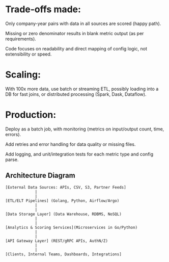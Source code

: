 # Trade-offs made:

Only company-year pairs with data in all sources are scored (happy path).

Missing or zero denominator results in blank metric output (as per requirements).

Code focuses on readability and direct mapping of config logic, not extensibility or speed.

# Scaling:

With 100x more data, use batch or streaming ETL, possibly loading into a DB for fast joins, or distributed processing (Spark, Dask, Dataflow).

# Production:

Deploy as a batch job, with monitoring (metrics on input/output count, time, errors).

Add retries and error handling for data quality or missing files.

Add logging, and unit/integration tests for each metric type and config parse.


## Architecture Diagram

```text
[External Data Sources: APIs, CSV, S3, Partner Feeds]
             |
             |
[ETL/ELT Pipelines] (Golang, Python, Airflow/Argo)
             |
             |
[Data Storage Layer] (Data Warehouse, RDBMS, NoSQL)
             |
             |
[Analytics & Scoring Services](Microservices in Go/Python)
             |
             |
[API Gateway Layer] (REST/gRPC APIs, AuthN/Z)
             |
             |
[Clients, Internal Teams, Dashboards, Integrations]